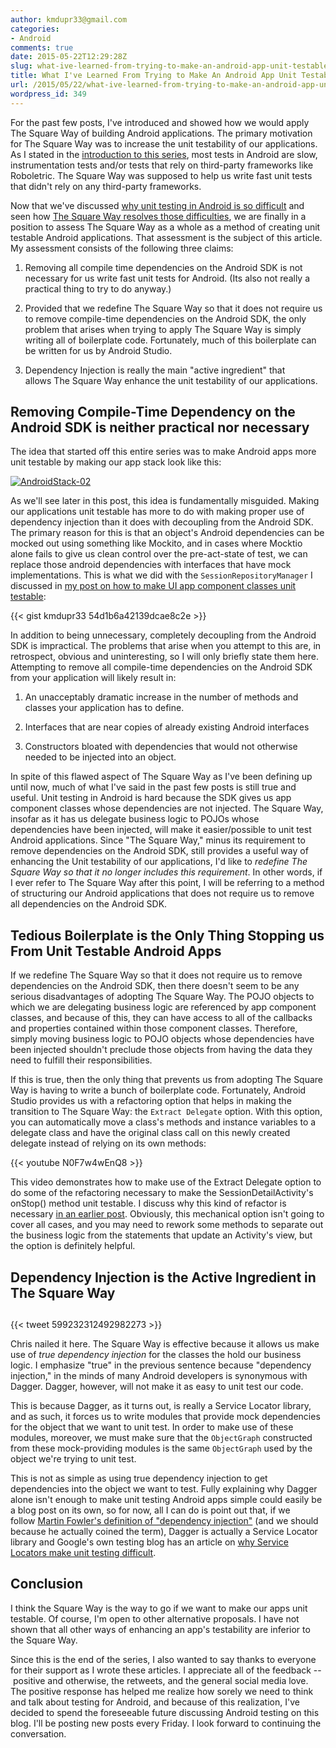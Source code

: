 ```yaml
---
author: kmdupr33@gmail.com
categories:
- Android
comments: true
date: 2015-05-22T12:29:28Z
slug: what-ive-learned-from-trying-to-make-an-android-app-unit-testable
title: What I've Learned From Trying to Make An Android App Unit Testable
url: /2015/05/22/what-ive-learned-from-trying-to-make-an-android-app-unit-testable/
wordpress_id: 349
---
```


For the past few posts, I've introduced and showed how we would apply The Square Way of building Android applications. The primary motivation for The Square Way was to increase the unit testability of our applications. As I stated in the [introduction to this series](http://philosophicalhacker.com/2015/04/10/against-android-unit-tests/), most tests in Android are slow, instrumentation tests and/or tests that rely on third-party frameworks like Roboletric. The Square Way was supposed to help us write fast unit tests that didn't rely on any third-party frameworks.

Now that we've discussed [why unit testing in Android is so difficult](http://philosophicalhacker.com/2015/04/17/why-android-unit-testing-is-so-hard-pt-1/) and seen how [The Square Way resolves those difficulties](http://philosophicalhacker.com/2015/05/01/how-to-make-our-android-apps-unit-testable-pt-1/), we are finally in a position to assess The Square Way as a whole as a method of creating unit testable Android applications. That assessment is the subject of this article. My assessment consists of the following three claims:




  1. Removing all compile time dependencies on the Android SDK is not necessary for us write fast unit tests for Android. (Its also not really a practical thing to try to do anyway.)


  2. Provided that we redefine The Square Way so that it does not require us to remove compile-time dependencies on the Android SDK, the only problem that arises when trying to apply The Square Way is simply writing all of boilerplate code. Fortunately, much of this boilerplate can be written for us by Android Studio.


  3. Dependency Injection is really the main "active ingredient" that allows The Square Way enhance the unit testability of our applications.


<!--more-->


## Removing Compile-Time Dependency on the Android SDK is neither practical nor necessary


The idea that started off this entire series was to make Android apps more unit testable by making our app stack look like this:

[![AndroidStack-02](http://www.philosophicalhacker.com/wp-content/uploads/2015/04/androidstack-02.png)](http://www.philosophicalhacker.com/wp-content/uploads/2015/04/androidstack-02.png)

As we'll see later in this post, this idea is fundamentally misguided. Making our applications unit testable has more to do with making proper use of dependency injection than it does with decoupling from the Android SDK. The primary reason for this is that an object's Android dependencies can be mocked out using something like Mockito, and in cases where Mocktio alone fails to give us clean control over the pre-act-state of test, we can replace those android dependencies with interfaces that have mock implementations. This is what we did with the `SessionRepositoryManager` I discussed in [my post on how to make UI app component classes unit testable](http://philosophicalhacker.com/2015/05/08/how-to-make-our-android-apps-unit-testable-pt-2/):

{{< gist kmdupr33 54d1b6a42139dcae8c2e >}}

In addition to being unnecessary, completely decoupling from the Android SDK is impractical. The problems that arise when you attempt to this are, in retrospect, obvious and uninteresting, so I will only briefly state them here. Attempting to remove all compile-time dependencies on the Android SDK from your application will likely result in:




  1. An unacceptably dramatic increase in the number of methods and classes your application has to define.


  2. Interfaces that are near copies of already existing Android interfaces


  3. Constructors bloated with dependencies that would not otherwise needed to be injected into an object.


In spite of this flawed aspect of The Square Way as I've been defining up until now, much of what I've said in the past few posts is still true and useful. Unit testing in Android is hard because the SDK gives us app component classes whose dependencies are not injected. The Square Way, insofar as it has us delegate business logic to POJOs whose dependencies have been injected, will make it easier/possible to unit test Android applications. Since "The Square Way," minus its requirement to remove dependencies on the Android SDK, still provides a useful way of enhancing the Unit testability of our applications, I'd like to _redefine The Square Way so that it no longer includes this requirement_. In other words, if I ever refer to The Square Way after this point, I will be referring to a method of structuring our Android applications that does not require us to remove all dependencies on the Android SDK.


## Tedious Boilerplate is the Only Thing Stopping us From Unit Testable Android Apps


If we redefine The Square Way so that it does not require us to remove dependencies on the Android SDK, then there doesn't seem to be any serious disadvantages of adopting The Square Way. The POJO objects to which we are delegating business logic are referenced by app component classes, and because of this, they can have access to all of the callbacks and properties contained within those component classes. Therefore, simply moving business logic to POJO objects whose dependencies have been injected shouldn't preclude those objects from having the data they need to fulfill their responsibilities.

If this is true, then the only thing that prevents us from adopting The Square Way is having to write a bunch of boilerplate code. Fortunately, Android Studio provides us with a refactoring option that helps in making the transition to The Square Way: the `Extract Delegate` option. With this option, you can automatically move a class's methods and instance variables to a delegate class and have the original class call on this newly created delegate instead of relying on its own methods:

{{< youtube N0F7w4wEnQ8 >}}

This video demonstrates how to make use of the Extract Delegate option to do some of the refactoring necessary to make the SessionDetailActivity's onStop() method unit testable. I discuss why this kind of refactor is necessary [in an earlier post](http://philosophicalhacker.com/2015/05/08/how-to-make-our-android-apps-unit-testable-pt-2/). Obviously, this mechanical option isn't going to cover all cases, and you may need to rework some methods to separate out the business logic from the statements that update an Activity's view, but the option is definitely helpful.


## Dependency Injection is the Active Ingredient in The Square Way




##




{{< tweet 599232312492982273 >}}



Chris nailed it here. The Square Way is effective because it allows us make use of _true dependency injection_ for the classes the hold our business logic. I emphasize "true" in the previous sentence because "dependency injection," in the minds of many Android developers is synonymous with Dagger. Dagger, however, will not make it as easy to unit test our code.

This is because Dagger, as it turns out, is really a Service Locator library, and as such, it forces us to write modules that provide mock dependencies for the object that we want to unit test. In order to make use of these modules, moreover, we must make sure that the `ObjectGraph` constructed from these mock-providing modules is the same `ObjectGraph` used by the object we're trying to unit test.

This is not as simple as using true dependency injection to get dependencies into the object we want to test. Fully explaining why Dagger alone isn't enough to make unit testing Android apps simple could easily be a blog post on its own, so for now, all I can do is point out that, if we follow [Martin Fowler's definition of "dependency injection"](http://martinfowler.com/articles/injection.html#InversionOfControl) (and we should because he actually coined the term), Dagger is actually a Service Locator library and Google's own testing blog has an article on [why Service Locators make unit testing difficult](http://misko.hevery.com/code-reviewers-guide/flaw-brittle-global-state-singletons/).


## Conclusion


I think the Square Way is the way to go if we want to make our apps unit testable. Of course, I'm open to other alternative proposals. I have not shown that all other ways of enhancing an app's testability are inferior to the Square Way.

Since this is the end of the series, I also wanted to say thanks to everyone for their support as I wrote these articles. I appreciate all of the feedback -- positive and otherwise, the retweets, and the general social media love. The positive response has helped me realize how sorely we need to think and talk about testing for Android, and because of this realization, I've decided to spend the foreseeable future discussing Android testing on this blog. I'll be posting new posts every Friday. I look forward to continuing the conversation.

